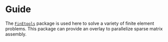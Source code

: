 # Guide

The [`FinEtools`](https://petrkryslucsd.github.io/FinEtools.jl/latest/index.html) 
package is used here to solve a variety of finite element problems.
This package can provide an overlay to parallelize sparse matrix assembly.

